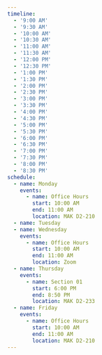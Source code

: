 ```yaml
---
timeline:
  - '9:00 AM'
  - '9:30 AM'
  - '10:00 AM'
  - '10:30 AM'
  - '11:00 AM'
  - '11:30 AM'
  - '12:00 PM'
  - '12:30 PM'
  - '1:00 PM'
  - '1:30 PM'
  - '2:00 PM'
  - '2:30 PM'
  - '3:00 PM'
  - '3:30 PM'
  - '4:00 PM'
  - '4:30 PM'
  - '5:00 PM'
  - '5:30 PM'
  - '6:00 PM'
  - '6:30 PM'
  - '7:00 PM'
  - '7:30 PM'
  - '8:00 PM'
  - '8:30 PM'
schedule:
  - name: Monday
    events:
      - name: Office Hours
        start: 10:00 AM
        end: 11:00 AM
        location: MAK D2-210
  - name: Tuesday
  - name: Wednesday
    events:
      - name: Office Hours
        start: 10:00 AM
        end: 11:00 AM
        location: Zoom
  - name: Thursday
    events:
      - name: Section 01
        start: 6:00 PM
        end: 8:50 PM
        location: MAK D2-233
  - name: Friday
    events:
      - name: Office Hours
        start: 10:00 AM
        end: 11:00 AM
        location: MAK D2-210
---
```

